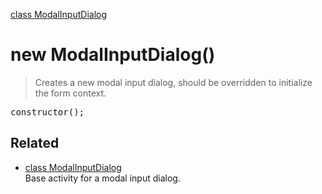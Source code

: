 [class ModalInputDialog](ModalInputDialog.md)

# new ModalInputDialog()

> Creates a new modal input dialog, should be overridden to initialize the form context.

<pre class="docgen_signature">constructor();</pre>

## Related

- [<!--{ref:class}-->class ModalInputDialog](ModalInputDialog.md) \
    Base activity for a modal input dialog.
